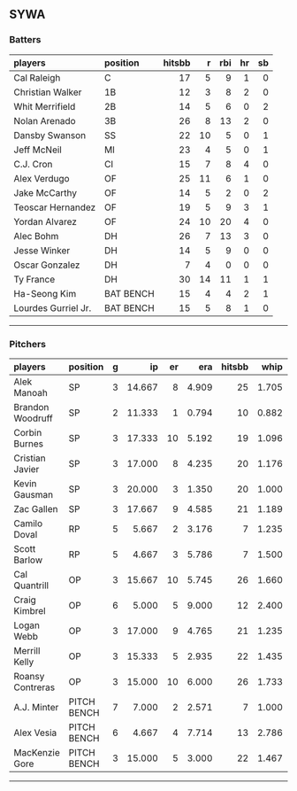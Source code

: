 ## SYWA

### Batters

 
|players             |position  | hitsbb|  r| rbi| hr| sb| 
|:-------------------|:---------|------:|--:|---:|--:|--:| 
|Cal Raleigh         |C         |     17|  5|   9|  1|  0| 
|Christian Walker    |1B        |     12|  3|   8|  2|  0| 
|Whit Merrifield     |2B        |     14|  5|   6|  0|  2| 
|Nolan Arenado       |3B        |     26|  8|  13|  2|  0| 
|Dansby Swanson      |SS        |     22| 10|   5|  0|  1| 
|Jeff McNeil         |MI        |     23|  4|   5|  0|  1| 
|C.J. Cron           |CI        |     15|  7|   8|  4|  0| 
|Alex Verdugo        |OF        |     25| 11|   6|  1|  0| 
|Jake McCarthy       |OF        |     14|  5|   2|  0|  2| 
|Teoscar Hernandez   |OF        |     19|  5|   9|  3|  1| 
|Yordan Alvarez      |OF        |     24| 10|  20|  4|  0| 
|Alec Bohm           |DH        |     26|  7|  13|  3|  0| 
|Jesse Winker        |DH        |     14|  5|   9|  0|  0| 
|Oscar Gonzalez      |DH        |      7|  4|   0|  0|  0| 
|Ty France           |DH        |     30| 14|  11|  1|  1| 
|Ha-Seong Kim        |BAT BENCH |     15|  4|   4|  2|  1| 
|Lourdes Gurriel Jr. |BAT BENCH |     15|  5|   8|  1|  0| 


* * *

### Pitchers

 
|players          |position    |  g|     ip| er|   era| hitsbb|  whip| so|  w| sv| 
|:----------------|:-----------|--:|------:|--:|-----:|------:|-----:|--:|--:|--:| 
|Alek Manoah      |SP          |  3| 14.667|  8| 4.909|     25| 1.705| 11|  1|  0| 
|Brandon Woodruff |SP          |  2| 11.333|  1| 0.794|     10| 0.882| 12|  1|  0| 
|Corbin Burnes    |SP          |  3| 17.333| 10| 5.192|     19| 1.096| 14|  1|  0| 
|Cristian Javier  |SP          |  3| 17.000|  8| 4.235|     20| 1.176| 14|  1|  0| 
|Kevin Gausman    |SP          |  3| 20.000|  3| 1.350|     20| 1.000| 25|  1|  0| 
|Zac Gallen       |SP          |  3| 17.667|  9| 4.585|     21| 1.189| 21|  1|  0| 
|Camilo Doval     |RP          |  5|  5.667|  2| 3.176|      7| 1.235|  8|  0|  1| 
|Scott Barlow     |RP          |  5|  4.667|  3| 5.786|      7| 1.500|  4|  0|  1| 
|Cal Quantrill    |OP          |  3| 15.667| 10| 5.745|     26| 1.660|  9|  0|  0| 
|Craig Kimbrel    |OP          |  6|  5.000|  5| 9.000|     12| 2.400|  4|  0|  1| 
|Logan Webb       |OP          |  3| 17.000|  9| 4.765|     21| 1.235| 22|  0|  0| 
|Merrill Kelly    |OP          |  3| 15.333|  5| 2.935|     22| 1.435| 15|  0|  0| 
|Roansy Contreras |OP          |  3| 15.000| 10| 6.000|     26| 1.733| 11|  1|  0| 
|A.J. Minter      |PITCH BENCH |  7|  7.000|  2| 2.571|      7| 1.000|  6|  1|  2| 
|Alex Vesia       |PITCH BENCH |  6|  4.667|  4| 7.714|     13| 2.786|  5|  0|  0| 
|MacKenzie Gore   |PITCH BENCH |  3| 15.000|  5| 3.000|     22| 1.467| 18|  2|  0| 


* * *


